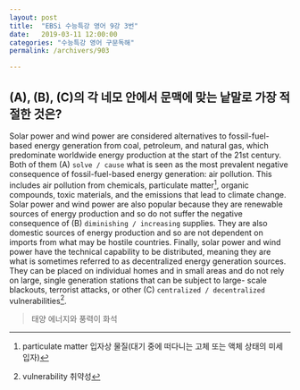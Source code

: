 ```yaml
---
layout: post
title:  "EBSi 수능특강 영어 9강 3번"
date:   2019-03-11 12:00:00
categories: "수능특강 영어 구문독해"
permalink: /archivers/903

---
```


## (A), (B), (C)의 각 네모 안에서 문맥에 맞는 낱말로 가장 적절한 것은? 
Solar power and wind power are considered alternatives to fossil-fuel-based energy generation from coal, petroleum, and natural gas, which predominate worldwide energy production at the start of the 21st century. Both of them (A) `solve / cause`  what is seen as the most prevalent negative consequence of fossil-fuel-based energy generation: air pollution. This includes air pollution from chemicals, particulate matter[^1], organic compounds, toxic materials, and the emissions that lead to climate change. Solar power and wind power are also popular because they are renewable sources of energy production and so do not suffer the negative consequence of (B) `diminishing / increasing`  supplies. They are also domestic sources of energy production and so are not dependent on imports from what may be hostile countries. Finally, solar power and wind power have the technical capability to be distributed, meaning they are what is sometimes referred to as decentralized energy generation sources. They can be placed on individual homes and in small areas and do not rely on large, single generation stations that can be subject to large- scale blackouts, terrorist attacks, or other (C) `centralized / decentralized` vulnerabilities[^2]. 



[^1]: particulate&nbsp;matter 입자상 물질(대기 중에 떠다니는 고체 또는 액체 상태의 미세 입자)
[^2]: vulnerability 취약성

<!--more-->

> 태양 에너지와 풍력이 화석
